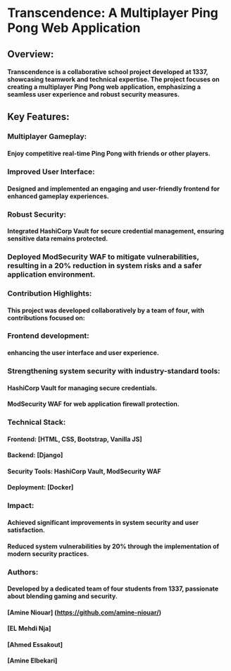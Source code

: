 # Transcendence: A Multiplayer Ping Pong Web Application
## Overview:
#### Transcendence is a collaborative school project developed at 1337, showcasing teamwork and technical expertise. The project focuses on creating a multiplayer Ping Pong web application, emphasizing a seamless user experience and robust security measures.

## Key Features:
### Multiplayer Gameplay:
#### Enjoy competitive real-time Ping Pong with friends or other players.

### Improved User Interface:
#### Designed and implemented an engaging and user-friendly frontend for enhanced gameplay experiences.

### Robust Security:
#### Integrated HashiCorp Vault for secure credential management, ensuring sensitive data remains protected.
### Deployed ModSecurity WAF to mitigate vulnerabilities, resulting in a 20% reduction in system risks and a safer application environment.

### Contribution Highlights:
#### This project was developed collaboratively by a team of four, with contributions focused on:

### Frontend development:
#### enhancing the user interface and user experience.

### Strengthening system security with industry-standard tools:
#### HashiCorp Vault for managing secure credentials.
#### ModSecurity WAF for web application firewall protection.

### Technical Stack:
#### Frontend: [HTML, CSS, Bootstrap, Vanilla JS]
#### Backend: [Django]
#### Security Tools: HashiCorp Vault, ModSecurity WAF
#### Deployment: [Docker]

### Impact:
#### Achieved significant improvements in system security and user satisfaction.
#### Reduced system vulnerabilities by 20% through the implementation of modern security practices.

### Authors:
#### Developed by a dedicated team of four students from 1337, passionate about blending gaming and security.
#### [Amine Niouar] (https://github.com/amine-niouar/)
#### [EL Mehdi Nja]
#### [Ahmed Essakout]
#### [Amine Elbekari]
